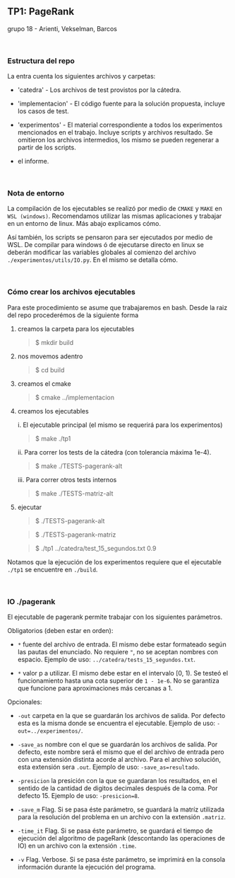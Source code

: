 ## TP1: PageRank	

grupo 18 - Arienti, Vekselman, Barcos


<br>

### Estructura del repo

La entra cuenta los siguientes archivos y carpetas:

- 'catedra' - Los archivos de test provistos por la cátedra.

- 'implementacion' - El código fuente para la solución propuesta, incluye los casos de test.

- 'experimentos' - El material correspondiente a todos los experimentos mencionados en el trabajo. Incluye scripts y archivos resultado. Se omitieron los archivos intermedios, los mismo se pueden regenerar a partir de los scripts.

- el informe.



<br>

### Nota de entorno

La compilación de los ejecutables se realizó por medio de `CMAKE` y `MAKE` en `WSL (windows)`. Recomendamos utilizar las mismas aplicaciones y trabajar en un entorno de linux. Más abajo explicamos cómo. 

Así también, los scripts se pensaron para ser ejecutados por medio de WSL. De compilar para windows ó de ejecutarse directo en linux se deberán modificar las variables globales al comienzo del archivo `./experimentos/utils/IO.py`. En el mismo se detalla cómo. 



<br>

### Cómo crear los archivos ejecutables

Para este procedimiento se asume que trabajaremos en bash. Desde la raiz del repo procederémos de la siguiente forma

1. creamos la carpeta para los ejecutables
    > $ mkdir build
    
2. nos movemos adentro
    > $ cd build

3. creamos el cmake
    > $ cmake ../implementacion

4. creamos los ejecutables
    
    i. El ejecutable principal (el mismo se requerirá para los experimentos)
    > $ make ./tp1 

    ii. Para correr los tests de la cátedra (con tolerancia máxima 1e-4).
    > $ make ./TESTS-pagerank-alt 

    iii. Para correr otros tests internos
    > $ make ./TESTS-matriz-alt

5. ejecutar

    > $ ./TESTS-pagerank-alt

    > $ ./TESTS-pagerank-matriz

    > $ ./tp1 ../catedra/test_15_segundos.txt 0.9

Notamos que la ejecución de los experimentos requiere que el ejecutable `./tp1` se encuentre en `./build`.


<br>

### IO ./pagerank

El ejecutable de pagerank permite trabajar con los siguientes parámetros.


Obligatorios (deben estar en orden):

- `*` fuente del archivo de entrada. El mismo debe estar formateado según las pautas del enunciado. No requiere `"`, no se aceptan nombres con espacio. Ejemplo de uso: `../catedra/tests_15_segundos.txt`.

- `*` valor p a utilizar. El mismo debe estar en el intervalo [0, 1). Se testeó el funcionamiento hasta una cota superior de `1 - 1e-6`. No se garantiza que funcione para aproximaciones más cercanas a 1.


Opcionales:

- `-out` carpeta en la que se guardarán los archivos de salida. Por defecto esta es la misma donde se encuentra el ejecutable. Ejemplo de uso: `-out=../experimentos/`.

- `-save_as` nombre con el que se guardarán los archivos de salida. Por defecto, este nombre será el mismo que el del archivo de entrada pero con una extensión distinta acorde al archivo. Para el archivo solución, esta extensión sera `.out`. Ejemplo de uso: `-save_as=resultado`. 

- `-presicion` la presición con la que se guardaran los resultados, en el sentido de la cantidad de digitos decimales después de la coma. Por defecto 15. Ejemplo de uso: `-presicion=8`.

- `-save_m` Flag. Si se pasa éste parámetro, se guardará la matríz utilizada para la resolución del problema en un archivo con la extensión `.matriz`.

- `-time_it` Flag. Si se pasa éste parámetro, se guardará el tiempo de ejecución del algoritmo de pageRank (descontando las operaciones de IO) en un archivo con la extensión `.time`.

- `-v` Flag. Verbose. Si se pasa éste parámetro, se imprimirá en la consola información durante la ejecución del programa.